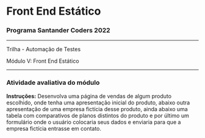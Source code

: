 # Front End Estático

### Programa Santander Coders 2022
___
Trilha - Automação de Testes

Módulo V: Front End Estático
___
### Atividade avaliativa do módulo

**Instruções:** Desenvolva uma página de vendas de algum produto escolhido, onde tenha uma apresentação inicial do produto, abaixo outra apresentação de uma empresa fictícia desse produto, ainda abaixo uma tabela com comparativos de planos distintos do produto e por último um formulário onde o usuário colocaria seus dados e enviaria para que a empresa fictícia entrasse em contato.